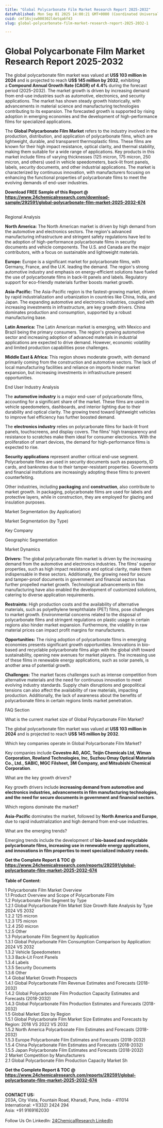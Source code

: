 ```yaml
---
title: "Global Polycarbonate Film Market Research Report 2025-2032"
datePublished: Mon Sep 01 2025 14:00:21 GMT+0000 (Coordinated Universal Time)
cuid: cmf16sjsw000302l4etqa6f43
slug: global-polycarbonate-film-market-research-report-2025-2032-1

---
```


# Global Polycarbonate Film Market Research Report 2025-2032

<p>The global polycarbonate film market was valued at <strong>US$ 103 million in 2024</strong> and is projected to reach <strong>US$ 145 million by 2032</strong>, exhibiting a <strong>Compound Annual Growth Rate (CAGR) of 4.4%</strong> during the forecast period (2025–2032). The market growth is driven by increasing demand from end-use industries such as automotive, electronics, and security applications. The market has shown steady growth historically, with advancements in material science and manufacturing technologies contributing to its expansion. The forecasted growth is supported by rising adoption in emerging economies and the development of high-performance films for specialized applications.</p><p>
</p><p>The <strong>Global Polycarbonate Film Market</strong> refers to the industry involved in the production, distribution, and application of polycarbonate films, which are lightweight, durable, and transparent thermoplastic films. These films are known for their high impact resistance, optical clarity, and thermal stability, making them suitable for a wide range of applications. Key products in this market include films of varying thicknesses (125 micron, 175 micron, 250 micron, and others) used in vehicle speedometers, back-lit front panels, labels, security documents, and other industrial applications. The market is characterized by continuous innovation, with manufacturers focusing on enhancing the functional properties of polycarbonate films to meet the evolving demands of end-user industries.</p><div><b>Download FREE Sample of this Report @ 
            <a href="https://www.24chemicalresearch.com/download-sample/292591/global-polycarbonate-film-market-2025-2032-674">
            https://www.24chemicalresearch.com/download-sample/292591/global-polycarbonate-film-market-2025-2032-674</a></b></div><br><p>
Regional Analysis</p><p>
</p><p><strong>North America:</strong> The North American market is driven by high demand from the automotive and electronics sectors. The region's advanced manufacturing infrastructure and stringent safety regulations have led to the adoption of high-performance polycarbonate films in security documents and vehicle components. The U.S. and Canada are the major contributors, with a focus on sustainable and lightweight materials.</p><p>
</p><p><strong>Europe:</strong> Europe is a significant market for polycarbonate films, with Germany, France, and the U.K. leading the demand. The region's strong automotive industry and emphasis on energy-efficient solutions have fueled the use of polycarbonate films in back-lit panels and labels. Regulatory support for eco-friendly materials further boosts market growth.</p><p>
</p><p><strong>Asia-Pacific:</strong> The Asia-Pacific region is the fastest-growing market, driven by rapid industrialization and urbanization in countries like China, India, and Japan. The expanding automotive and electronics industries, coupled with increasing investments in infrastructure, are key growth drivers. China dominates production and consumption, supported by a robust manufacturing base.</p><p>
</p><p><strong>Latin America:</strong> The Latin American market is emerging, with Mexico and Brazil being the primary consumers. The region's growing automotive sector and increasing adoption of advanced materials in industrial applications are expected to drive demand. However, economic volatility and limited production capabilities pose challenges.</p><p>
</p><p><strong>Middle East &amp; Africa:</strong> This region shows moderate growth, with demand primarily coming from the construction and automotive sectors. The lack of local manufacturing facilities and reliance on imports hinder market expansion, but increasing investments in infrastructure present opportunities.</p><p>
End User Industry Analysis</p><p>
</p><p>The <strong>automotive industry</strong> is a major end-user of polycarbonate films, accounting for a significant share of the market. These films are used in vehicle speedometers, dashboards, and interior lighting due to their durability and optical clarity. The growing trend toward lightweight vehicles to improve fuel efficiency has further boosted demand.</p><p>
</p><p>The <strong>electronics industry</strong> relies on polycarbonate films for back-lit front panels, touchscreens, and display covers. The films' high transparency and resistance to scratches make them ideal for consumer electronics. With the proliferation of smart devices, the demand for high-performance films is expected to rise.</p><p>
</p><p><strong>Security applications</strong> represent another critical end-use segment. Polycarbonate films are used in security documents such as passports, ID cards, and banknotes due to their tamper-resistant properties. Governments and financial institutions are increasingly adopting these films to prevent counterfeiting.</p><p>
</p><p>Other industries, including <strong>packaging</strong> and <strong>construction</strong>, also contribute to market growth. In packaging, polycarbonate films are used for labels and protective layers, while in construction, they are employed for glazing and insulation purposes.</p><p>
Market Segmentation (by Application)</p><p>
</p><p>
Market Segmentation (by Type)</p><p>
</p><p>
Key Company</p><p>
</p><p>
Geographic Segmentation</p><p>
</p><p>
Market Dynamics</p><p>
</p><p><strong>Drivers:</strong> The global polycarbonate film market is driven by the increasing demand from the automotive and electronics industries. The films' superior properties, such as high impact resistance and optical clarity, make them indispensable in these sectors. Additionally, the growing need for secure and tamper-proof documents in government and financial sectors has further propelled market growth. Technological advancements in film manufacturing have also enabled the development of customized solutions, catering to diverse application requirements.</p><p>
</p><p><strong>Restraints:</strong> High production costs and the availability of alternative materials, such as polyethylene terephthalate (PET) films, pose challenges to market growth. Environmental concerns related to the disposal of polycarbonate films and stringent regulations on plastic usage in certain regions also hinder market expansion. Furthermore, the volatility in raw material prices can impact profit margins for manufacturers.</p><p>
</p><p><strong>Opportunities:</strong> The rising adoption of polycarbonate films in emerging economies presents significant growth opportunities. Innovations in bio-based and recyclable polycarbonate films align with the global shift toward sustainability, opening new avenues for market players. The increasing use of these films in renewable energy applications, such as solar panels, is another area of potential growth.</p><p>
</p><p><strong>Challenges:</strong> The market faces challenges such as intense competition from alternative materials and the need for continuous innovation to meet evolving industry standards. Supply chain disruptions and geopolitical tensions can also affect the availability of raw materials, impacting production. Additionally, the lack of awareness about the benefits of polycarbonate films in certain regions limits market penetration.</p><p>
FAQ Section</p><p>
What is the current market size of Global Polycarbonate Film Market?</p><p>
</p><p>The global polycarbonate film market was valued at <strong>US$ 103 million in 2024</strong> and is projected to reach <strong>US$ 145 million by 2032</strong>.</p><p>
Which key companies operate in Global Polycarbonate Film Market?</p><p>
</p><p>Key companies include <strong>Covestro AG, AGC, Teijin Chemicals Ltd, Wiman Corporation, Rowland Technologies, Inc, Suzhou Omay Optical Materials Co., Ltd., SABIC, MGC Filsheet, 3M Company, and Mitsubishi Chemical Corporation</strong>.</p><p>
What are the key growth drivers?</p><p>
</p><p>Key growth drivers include <strong>increasing demand from automotive and electronics industries, advancements in film manufacturing technologies, and the need for secure documents in government and financial sectors</strong>.</p><p>
Which regions dominate the market?</p><p>
</p><p><strong>Asia-Pacific</strong> dominates the market, followed by <strong>North America and Europe</strong>, due to rapid industrialization and high demand from end-use industries.</p><p>
What are the emerging trends?</p><p>
</p><p>Emerging trends include the development of <strong>bio-based and recyclable polycarbonate films, increasing use in renewable energy applications, and innovations in film properties to meet specialized industry needs</strong>.</p>

<div><b>Get the Complete Report & TOC @ 
            <a href="https://www.24chemicalresearch.com/reports/292591/global-polycarbonate-film-market-2025-2032-674">
            https://www.24chemicalresearch.com/reports/292591/global-polycarbonate-film-market-2025-2032-674</a></b></div><br>
            <b>Table of Content:</b><p>1 Polycarbonate Film Market Overview<br />
    1.1 Product Overview and Scope of Polycarbonate Film<br />
    1.2 Polycarbonate Film Segment by Type<br />
        1.2.1 Global Polycarbonate Film Market Size Growth Rate Analysis by Type 2024 VS 2032<br />
        1.2.2 125 micron<br />
        1.2.3 175 micron<br />
        1.2.4 250 micron<br />
        1.2.5 Other<br />
    1.3 Polycarbonate Film Segment by Application<br />
        1.3.1 Global Polycarbonate Film Consumption Comparison by Application: 2024 VS 2032<br />
        1.3.2 Vehicle Speedometers<br />
        1.3.3 Back-Lit Front Panels<br />
        1.3.4 Labels<br />
        1.3.5 Security Documents<br />
        1.3.6 Other<br />
    1.4 Global Market Growth Prospects<br />
        1.4.1 Global Polycarbonate Film Revenue Estimates and Forecasts (2018-2032)<br />
        1.4.2 Global Polycarbonate Film Production Capacity Estimates and Forecasts (2018-2032)<br />
        1.4.3 Global Polycarbonate Film Production Estimates and Forecasts (2018-2032)<br />
    1.5 Global Market Size by Region<br />
        1.5.1 Global Polycarbonate Film Market Size Estimates and Forecasts by Region: 2018 VS 2022 VS 2032<br />
        1.5.2 North America Polycarbonate Film Estimates and Forecasts (2018-2032)<br />
        1.5.3 Europe Polycarbonate Film Estimates and Forecasts (2018-2032)<br />
        1.5.4 China Polycarbonate Film Estimates and Forecasts (2018-2032)<br />
        1.5.5 Japan Polycarbonate Film Estimates and Forecasts (2018-2032)<br />
2 Market Competition by Manufacturers<br />
    2.1 Global Polycarbonate Film Production Capacity Market Sh</p>

<div><b>Get the Complete Report & TOC @ 
            <a href="https://www.24chemicalresearch.com/reports/292591/global-polycarbonate-film-market-2025-2032-674">
            https://www.24chemicalresearch.com/reports/292591/global-polycarbonate-film-market-2025-2032-674</a></b></div><br>

<b>CONTACT US:</b><br>
            203A, City Vista, Fountain Road, Kharadi, Pune, India - 411014<br>
            International: +1(332) 2424 294<br>
            Asia: +91 9169162030 <br><br>
            Follow Us On LinkedIn: <a href="https://www.linkedin.com/company/24chemicalresearch/">24ChemicalResearch LinkedIn</a>
